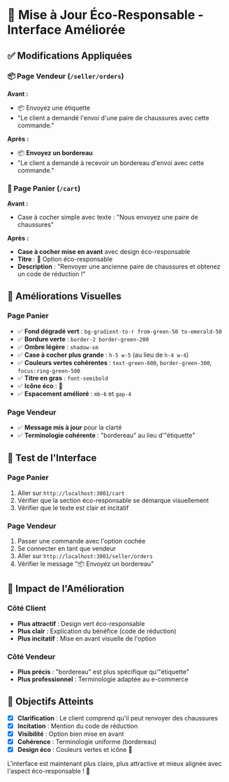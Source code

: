 # 🌱 Mise à Jour Éco-Responsable - Interface Améliorée

## ✅ Modifications Appliquées

### 📦 Page Vendeur (`/seller/orders`)

**Avant :**
- 📦 Envoyez une étiquette
- "Le client a demandé l'envoi d'une paire de chaussures avec cette commande."

**Après :**
- 📦 **Envoyez un bordereau**
- "Le client a demandé à recevoir un bordereau d'envoi avec cette commande."

### 🛒 Page Panier (`/cart`)

**Avant :**
- Case à cocher simple avec texte : "Nous envoyez une paire de chaussures"

**Après :**
- **Case à cocher mise en avant** avec design éco-responsable
- **Titre** : 🌱 Option éco-responsable
- **Description** : "Renvoyer une ancienne paire de chaussures et obtenez un code de réduction !"

## 🎨 Améliorations Visuelles

### Page Panier
- ✅ **Fond dégradé vert** : `bg-gradient-to-r from-green-50 to-emerald-50`
- ✅ **Bordure verte** : `border-2 border-green-200`
- ✅ **Ombre légère** : `shadow-sm`
- ✅ **Case à cocher plus grande** : `h-5 w-5` (au lieu de `h-4 w-4`)
- ✅ **Couleurs vertes cohérentes** : `text-green-600`, `border-green-300`, `focus:ring-green-500`
- ✅ **Titre en gras** : `font-semibold`
- ✅ **Icône éco** : 🌱
- ✅ **Espacement amélioré** : `mb-6` et `gap-4`

### Page Vendeur
- ✅ **Message mis à jour** pour la clarté
- ✅ **Terminologie cohérente** : "bordereau" au lieu d'"étiquette"

## 🧪 Test de l'Interface

### Page Panier
1. Aller sur `http://localhost:3001/cart`
2. Vérifier que la section éco-responsable se démarque visuellement
3. Vérifier que le texte est clair et incitatif

### Page Vendeur
1. Passer une commande avec l'option cochée
2. Se connecter en tant que vendeur
3. Aller sur `http://localhost:3001/seller/orders`
4. Vérifier le message "📦 Envoyez un bordereau"

## 🌱 Impact de l'Amélioration

### Côté Client
- **Plus attractif** : Design vert éco-responsable
- **Plus clair** : Explication du bénéfice (code de réduction)
- **Plus incitatif** : Mise en avant visuelle de l'option

### Côté Vendeur
- **Plus précis** : "bordereau" est plus spécifique qu'"étiquette"
- **Plus professionnel** : Terminologie adaptée au e-commerce

## 🎯 Objectifs Atteints

- [x] **Clarification** : Le client comprend qu'il peut renvoyer des chaussures
- [x] **Incitation** : Mention du code de réduction
- [x] **Visibilité** : Option bien mise en avant
- [x] **Cohérence** : Terminologie uniforme (bordereau)
- [x] **Design éco** : Couleurs vertes et icône 🌱

L'interface est maintenant plus claire, plus attractive et mieux alignée avec l'aspect éco-responsable ! 🚀
